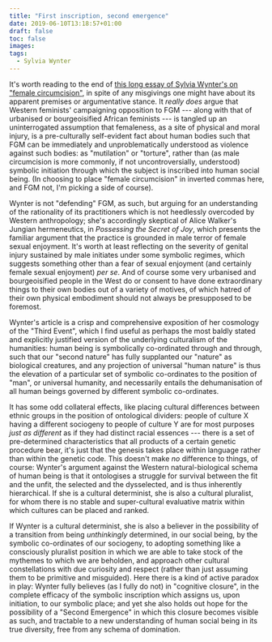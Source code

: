 ```yaml
---
title: "First inscription, second emergence"
date: 2019-06-10T13:18:57+01:00
draft: false
toc: false
images:
tags: 
  - Sylvia Wynter
---
```

It's worth reading to the end of [this long essay of Sylvia Wynter's on "female circumcision"](https://scholarlycommons.law.case.edu/cgi/viewcontent.cgi?article=2210&context=caselrev), in spite of any misgivings one might have about its apparent premises or argumentative stance. It _really does_ argue that Western feminists' campaigning opposition to FGM --- along with that of urbanised or bourgeoisified African feminists --- is tangled up an uninterrogated assumption that femaleness, as a site of physical and moral injury, is a pre-culturally self-evident fact about human bodies such that FGM can be immediately and unproblematically understood as violence against such bodies: as "mutilation" or "torture", rather than (as male circumcision is more commonly, if not uncontroversially, understood) symbolic initiation through which the subject is inscribed into human social being. (In choosing to place "female circumcision" in inverted commas here, and FGM not, I'm picking a side of course).

Wynter is not "defending" FGM, as such, but arguing for an understanding of the rationality of its practitioners which is not heedlessly overcoded by Western anthropology; she's accordingly skeptical of Alice Walker's Jungian hermeneutics, in _Possessing the Secret of Joy_, which presents the familiar argument that the practice is grounded in male terror of female sexual enjoyment. It's worth at least reflecting on the severity of genital injury sustained by male initiates under some symbolic regimes, which suggests something other than a fear of sexual enjoyment (and certainly female sexual enjoyment) _per se_. And of course some very urbanised and bourgeoisified people in the West do or consent to have done extraordinary things to their own bodies out of a variety of motives, of which hatred of their own physical embodiment should not always be presupposed to be foremost.

Wynter's article is a crisp and comprehensive exposition of her cosmology of the "Third Event", which I find useful as perhaps the most baldly stated and explicitly justified version of the underlying culturalism of the humanities: human being is symbolically co-ordinated through and through, such that our "second nature" has fully supplanted our "nature" as biological creatures, and any projection of universal "human nature" is thus the elevation of a particular set of symbolic co-ordinates to the position of "man", or universal humanity, and necessarily entails the dehumanisation of all human beings governed by different symbolic co-ordinates.

It has some odd collateral effects, like placing cultural differences between ethnic groups in the position of ontological dividers: people of culture X having a different sociogeny to people of culture Y are for most purposes _just as different_ as if they had distinct racial essences --- there is a set of pre-determined characteristics that all products of a certain genetic procedure bear, it's just that the genesis takes place within language rather than within the genetic code. This doesn't make _no_ difference to things, of course: Wynter's argument against the Western natural-biological schema of human being is that it ontologises a struggle for survival between the fit and the unfit, the selected and the dysselected, and is thus inherently hierarchical. If she is a cultural determinist, she is also a cultural pluralist, for whom there is no stable and super-cultural evaluative matrix within which cultures can be placed and ranked.

If Wynter is a cultural determinist, she is also a believer in the possibility of a transition from being _unthinkingly_ determined, in our social being, by the symbolic co-ordinates of our sociogeny, to adopting something like a consciously pluralist position in which we are able to take stock of the mythemes to which we are beholden, and approach other cultural constellations with due curiosity and respect (rather than just assuming them to be primitive and misguided). Here there is a kind of active paradox in play: Wynter fully believes (as I fully do not) in "cognitive closure", in the complete efficacy of the symbolic inscription which assigns us, upon initiation, to our symbolic place; and yet she also holds out hope for the possibility of a "Second Emergence" in which this closure becomes visible as such, and tractable to a new understanding of human social being in its true diversity, free from any schema of domination.
